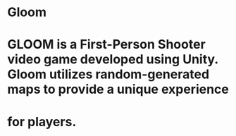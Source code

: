 # Gloom
# GLOOM is a First-Person Shooter video game developed using Unity. Gloom utilizes random-generated maps to provide a unique experience
# for players.
#
#
